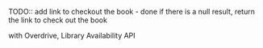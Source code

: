 


 TODO::
 add link to checkout the book - done
 if there is a null result, return the link to check out the book


 with Overdrive, Library Availability API